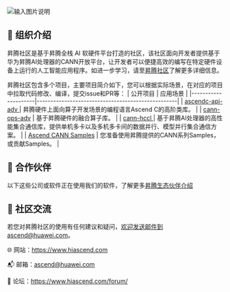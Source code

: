 ![输入图片说明](https://foruda.gitee.com/images/1732709982038009684/f1bee069_9519913.jpeg "首页banner.jpg")
## 🎯 组织介绍

昇腾社区是基于昇腾全栈 AI 软硬件平台打造的社区，该社区面向开发者提供基于华为昇腾AI处理器的CANN开放平台，让开发者可以便捷高效的编写在特定硬件设备上运行的人工智能应用程序。如进一步学习，请至[昇腾社区](https://www.hiascend.com/)了解更多详细信息。

昇腾社区包含多个项目，主要项目简介如下，您可以根据实际场景，在对应的项目中拉取代码修改、编译，提交issue和PR等：
| 公开项目                | 应用场景                                              |
|---------------------|---------------------------------------------------|
| [ascendc-api-adv ](https://gitee.com/ascend/ascendc-api-adv)    | 昇腾硬件上面向算子开发场景的编程语言Ascend C的高阶类库。                  |
| [cann-ops-adv](https://gitee.com/ascend/cann-ops-adv)           | 基于昇腾硬件的融合算子库。                                     |
| [cann-hccl ](https://gitee.com/ascend/cann-hccl)          | 基于昇腾AI处理器的高性能集合通信库，提供单机多卡以及多机多卡间的数据并行、模型并行集合通信方案。 |
| [Ascend CANN Samples](https://gitee.com/ascend/samples) | 您准备使用昇腾提供的CANN系列Samples，或贡献Samples。               |

## 🤝 合作伙伴

以下这些公司或软件正在使用我们的软件，了解更多[昇腾生态伙伴介绍](https://www.hiascend.com/ecosystem/ascendpartner)


## 📌 社区交流

若您对昇腾社区的使用有任何建议和疑问，欢迎发送邮件到ascend@huawei.com。

 :globe_with_meridians: 网站：https://www.hiascend.com

 :mailbox_with_mail: 邮箱：ascend@huawei.com

 :speech_balloon: 论坛：https://www.hiascend.com/forum/